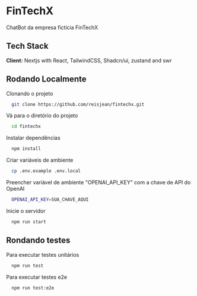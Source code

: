 
# FinTechX

ChatBot da empresa fictícia FinTechX
## Tech Stack

**Client:** Nextjs with React, TailwindCSS, Shadcn/ui, zustand and swr

## Rodando Localmente

Clonando o projeto

```bash
  git clone https://github.com/reisjean/fintechx.git
```

Vá para o diretório do projeto

```bash
  cd fintechx
```

Instalar dependências

```bash
  npm install
```

Criar variáveis de ambiente

```bash
  cp .env.example .env.local
```

Preencher variável de ambiente "OPENAI_API_KEY" com a chave de API do OpenAI

```bash
  OPENAI_API_KEY=SUA_CHAVE_AQUI
```

Inicie o servidor

```bash
  npm run start
```


## Rondando testes

Para executar testes unitários

```bash
  npm run test
```

Para executar testes e2e

```bash
  npm run test:e2e
```